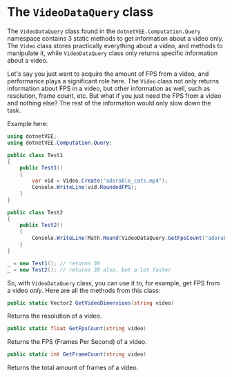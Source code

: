 # The `VideoDataQuery` class
The `VideoDataQuery` class found in the `dotnetVEE.Computation.Query` namespace contains 3 static methods to get information about a video only. The `Video` class stores practically everything about a video, and methods to manipulate it, while `VideoDataQuery` class only returns specific information about a video.

Let's say you just want to acquire the amount of FPS from a video, and performance plays a significant role here. The `Video` class not only returns information about FPS in a video, but other information as well, such as resolution, frame count, etc. But what if you just need the FPS from a video and nothing else? The rest of the information would only slow down the task.

Example here:
```cs
using dotnetVEE;
using dotnetVEE.Computation.Query;

public class Test1
{
    public Test1()
    {
        var vid = Video.Create("adorable_cats.mp4");
        Console.WriteLine(vid.RoundedFPS);
    }
}

public class Test2
{
    public Test2()
    {
        Console.WriteLine(Math.Round(VideoDataQuery.GetFpsCount("adorable_cats.mp4")));
    }
}

_ = new Test1(); // returns 30
_ = new Test2(); // returns 30 also, but a lot faster
```

So, with `VideoDataQuery` class, you can use it to, for example, get FPS from a video *only*. Here are all the methods from this class:

```cs
public static Vector2 GetVideoDimensions(string video)
```
Returns the resolution of a video.

```cs
public static float GetFpsCount(string video)
```
Returns the FPS (Frames Per Second) of a video.

```cs
public static int GetFrameCount(string video)
```
Returns the total amount of frames of a video.
